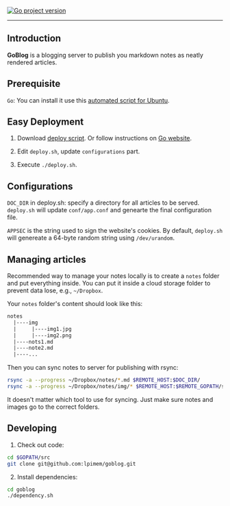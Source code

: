 [![Go project version](https://badge.fury.io/go/github.com%2Flpimem%2Fgoblog.svg)](https://badge.fury.io/go/github.com%2Flpimem%2Fgoblog)

----

## Introduction

**GoBlog** is a blogging server to publish you markdown notes as neatly rendered articles. 

## Prerequisite

`Go`: You can install it use this [automated script for Ubuntu](https://gist.github.com/lpimem/2b33bf3b5704aab6b56541c14157f80f).

## Easy Deployment

1. Download [deploy script](https://github.com/lpimem/goblog/blob/c459198cc6097ece6b62ef090d5d5b649de404ae/deploy.sh). Or follow instructions on [Go website](https://golang.org/doc/install).

2. Edit `deploy.sh`, update `configurations` part.

3. Execute `./deploy.sh`. 

## Configurations

`DOC_DIR` in deploy.sh: specify a directory for all articles to be served. `deploy.sh` will update `conf/app.conf` and genearte the final configuration file. 

`APPSEC` is the string used to sign the website's cookies. By default, `deploy.sh` will genereate a 64-byte random string using `/dev/urandom`. 

## Managing articles

Recommended way to manage your notes locally is to create a `notes` folder and put everything inside. You can put it inside a cloud storage folder to prevent data lose, e.g., `~/Dropbox`. 

Your `notes` folder's content should look like this:

```txt
notes
  |----img
  |     |----img1.jpg
  |     |----img2.png
  |----nots1.md
  |----note2.md
  |----...
```

Then you can sync notes to server for publishing with rsync: 

```bash
rsync -a --progress ~/Dropbox/notes/*.md $REMOTE_HOST:$DOC_DIR/
rsync -a --progress ~/Dropbox/notes/img/* $REMOTE_HOST:$REMOTE_GOPATH/src/$GOBLOG_INS/public/img
```

It doesn't matter which tool to use for syncing. Just make sure notes and images go to the correct folders. 

## Developing

1. Check out code:

  ```bash
  cd $GOPATH/src
  git clone git@github.com:lpimem/goblog.git
  ```
  
2. Install dependencies:
  
  ```bash
  cd goblog
  ./dependency.sh
  ```

